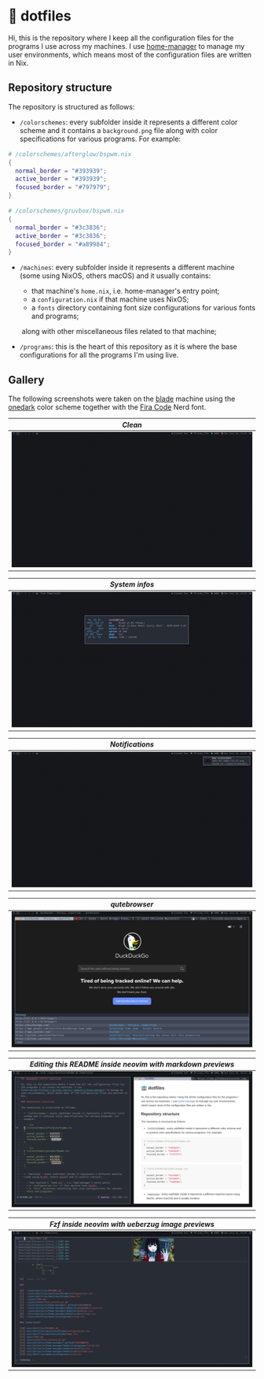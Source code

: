 # :european_castle: dotfiles

Hi, this is the repository where I keep all the configuration files for the
programs I use across my machines. I use
[home-manager](https://github.com/nix-community/home-manager) to manage my user
environments, which means most of the configuration files are written in Nix.

## Repository structure

The repository is structured as follows:

  * `/colorschemes`: every subfolder inside it represents a different color
  scheme and it contains a `background.png` file along with color
  specifications for various programs. For example:

  ``` nix
  # /colorschemes/afterglow/bspwm.nix
  {
    normal_border = "#393939";
    active_border = "#393939";
    focused_border = "#797979";
  }
  ```
  ``` nix
  # /colorschemes/gruvbox/bspwm.nix
  {
    normal_border = "#3c3836";
    active_border = "#3c3836";
    focused_border = "#a89984";
  }
  ```

  * `/machines`: every subfolder inside it represents a different machine
  (some using NixOS, others macOS) and it usually contains:

    * that machine's `home.nix`, i.e. home-manager's entry point;
    * a `configuration.nix` if that machine uses NixOS;
    * a `fonts` directory containing font size configurations for various
    fonts and programs;

  &nbsp;&nbsp;&nbsp;&nbsp;&nbsp;&nbsp; along with other miscellaneous files related to that machine;

  * `/programs`: this is the heart of this repository as it is where the base
  configurations for all the programs I'm using live.

## Gallery

The following screenshots were taken on the
[blade](https://github.com/noib3/dotfiles/blob/master/machines/blade) machine
using the
[onedark](https://github.com/noib3/dotfiles/blob/master/colorschemes/onedark)
color scheme together with the [Fira
Code](https://github.com/noib3/dotfiles/blob/master/machines/blade/fonts/fira-code)
Nerd font.

| *Clean* |
| :--: |
| ![clean](./machines/blade/screenshots/clean.png) |

| *System infos* |
| :--: |
| ![sysinfos](./machines/blade/screenshots/sysinfos.png) |

| *Notifications* |
| :--: |
| ![notifications](./machines/blade/screenshots/notifications.png) |

| *qutebrowser* |
| :--: |
| ![qutebrowser](./machines/blade/screenshots/qutebrowser.png) |

| *Editing this README inside neovim with markdown previews* |
| :--: |
| ![qutebrowser](./machines/blade/screenshots/markdown-preview.png) |

| *Fzf inside neovim with ueberzug image previews* |
| :--: |
| ![qutebrowser](./machines/blade/screenshots/neovim-fzf-image-previews.png) |
